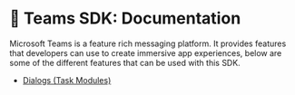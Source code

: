 # 📖 Teams SDK: Documentation

Microsoft Teams is a feature rich messaging platform. It provides features that developers can use
to create immersive app experiences, below are some of the different features that can be used with this SDK.

-   [Dialogs (Task Modules)](./dialogs.md)
